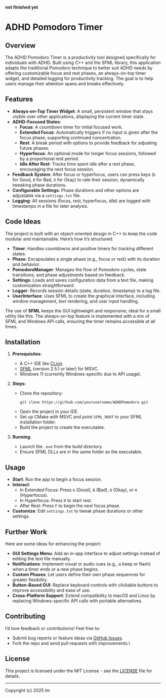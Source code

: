 __not finished yet__
# ADHD Pomodoro Timer

## Overview
The ADHD Pomodoro Timer is a productivity tool designed specifically for individuals with ADHD. Built using C++ and the SFML library, this application adapts the traditional Pomodoro technique to better suit ADHD needs by offering customizable focus and rest phases, an always-on-top timer widget, and detailed logging for productivity tracking. The goal is to help users manage their attention spans and breaks effectively.

## Features
- **Always-on-Top Timer Widget**: A small, persistent window that stays visible over other applications, displaying the current timer state.
- **ADHD-Focused States**:
  - **Focus**: A countdown timer for initial focused work.
  - **Extended Focus**: Automatically triggers if no input is given after the focus phase, supporting continued concentration.
  - **Rest**: A break period with options to provide feedback for adjusting future phases.
  - **Hyperfocus**: An optional mode for longer focus sessions, followed by a proportional rest period.
  - **Idle After Rest**: Tracks time spent idle after a rest phase, encouraging the next focus session.
- **Feedback System**: After focus or hyperfocus, users can press keys (`G` for Good, `B` for Bad, `O` for Okay) to rate their session, dynamically tweaking phase durations.
- **Configurable Settings**: Phase durations and other options are adjustable via a `settings.txt` file.
- **Logging**: All sessions (focus, rest, hyperfocus, idle) are logged with timestamps in a file for later analysis.

## Code Ideas
The project is built with an object-oriented design in C++ to keep the code modular and maintainable. Here’s how it’s structured:
- **Timer**: Handles countdowns and positive timers for tracking different states.
- **Phase**: Encapsulates a single phase (e.g., focus or rest) with its duration and behavior.
- **PomodoroManager**: Manages the flow of Pomodoro cycles, state transitions, and phase adjustments based on feedback.
- **Settings**: Loads and saves configuration data from a text file, making customization straightforward.
- **Logger**: Records session details (state, duration, timestamp) to a log file.
- **UserInterface**: Uses SFML to create the graphical interface, including window management, text rendering, and user input handling.

The use of **SFML** keeps the GUI lightweight and responsive, ideal for a small utility like this. The always-on-top feature is implemented with a mix of SFML and Windows API calls, ensuring the timer remains accessible at all times.

## Installation
1. **Prerequisites**:
   - A C++ IDE like [CLion](https://www.jetbrains.com/clion/).
   - [SFML](https://www.sfml-dev.org/download.php) (version 2.5.1 or later) for MSVC.
   - Windows 11 (currently Windows-specific due to API usage).

2. **Steps**:
   - Clone the repository:  
     ```
     git clone https://github.com/yourusername/ADHDPomodoro.git
     ```
   - Open the project in your IDE.
   - Set up CMake with MSVC and point `SFML_ROOT` to your SFML installation folder.
   - Build the project to create the executable.

3. **Running**:
   - Launch the `.exe` from the build directory.
   - Ensure SFML DLLs are in the same folder as the executable.

## Usage
- **Start**: Run the app to begin a focus session.
- **Interact**:
  - In Extended Focus: Press `G` (Good), `B` (Bad), `O` (Okay), or `H` (Hyperfocus).
  - In Hyperfocus: Press `R` to start rest.
  - After Rest: Press `F` to begin the next focus phase.
- **Customize**: Edit `settings.txt` to tweak phase durations or other settings.

## Further Work
Here are some ideas for enhancing the project:
- **GUI Settings Menu**: Add an in-app interface to adjust settings instead of editing the text file manually.
- **Notifications**: Implement visual or audio cues (e.g., a beep or flash) when a timer ends or a new phase begins.
- **Custom Phases**: Let users define their own phase sequences for greater flexibility.
- **Button-Based GUI**: Replace keyboard controls with clickable buttons to improve accessibility and ease of use.
- **Cross-Platform Support**: Extend compatibility to macOS and Linux by replacing Windows-specific API calls with portable alternatives.

## Contributing
I’d love feedback or contributions! Feel free to:
- Submit bug reports or feature ideas via [GitHub Issues](https://github.com/yourusername/ADHDPomodoro/issues).
- Fork the repo and send pull requests with improvements.\
## License
This project is licensed under the MIT License - see the [LICENSE](LICENSE) file for details.

---
Copyright (c) 2025 lm